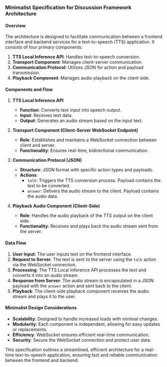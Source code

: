### Minimalist Specification for Discussion Framework Architecture

#### Overview
The architecture is designed to facilitate communication between a frontend interface and backend services for a text-to-speech (TTS) application. It consists of four primary components:

1. **TTS Local Inference API**: Handles text-to-speech conversion.
2. **Transport Component**: Manages client-server communication.
3. **Communication Protocol**: Utilizes JSON for action and payload transmission.
4. **Playback Component**: Manages audio playback on the client side.

#### Components and Flow

1. **TTS Local Inference API**
   - **Function**: Converts text input into speech output.
   - **Input**: Receives text data.
   - **Output**: Generates an audio stream based on the input text.

2. **Transport Component (Client-Server WebSocket Endpoint)**
   - **Role**: Establishes and maintains a WebSocket connection between client and server.
   - **Functionality**: Ensures real-time, bidirectional communication.

3. **Communication Protocol (JSON)**
   - **Structure**: JSON format with specific action types and payloads.
   - **Actions**:
     - `talk`: Triggers the TTS conversion process. Payload contains the text to be converted.
     - `answer`: Delivers the audio stream to the client. Payload contains the audio data.

4. **Playback Audio Component (Client-Side)**
   - **Role**: Handles the audio playback of the TTS output on the client side.
   - **Functionality**: Receives and plays back the audio stream sent from the server.

#### Data Flow

1. **User Input**: The user inputs text on the frontend interface.
2. **Request to Server**: The text is sent to the server using the `talk` action via the WebSocket connection.
3. **Processing**: The TTS Local Inference API processes the text and converts it into an audio stream.
4. **Response from Server**: The audio stream is encapsulated in a JSON payload with the `answer` action and sent back to the client.
5. **Playback**: The client-side playback component receives the audio stream and plays it to the user.

#### Minimalist Design Considerations

- **Scalability**: Designed to handle increased loads with minimal changes.
- **Modularity**: Each component is independent, allowing for easy updates or replacements.
- **Efficiency**: WebSocket ensures efficient real-time communication.
- **Security**: Secure the WebSocket connection and protect user data.

This specification outlines a streamlined, efficient architecture for a real-time text-to-speech application, ensuring fast and reliable communication between the frontend and backend.